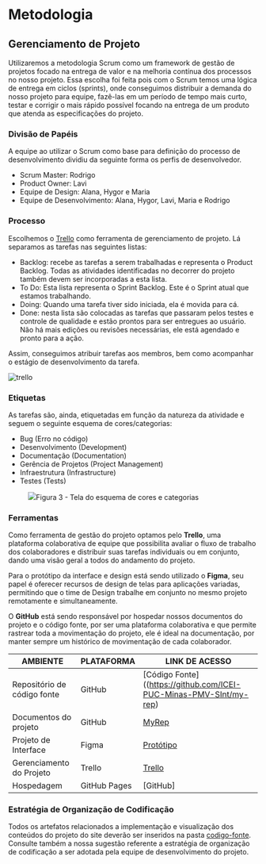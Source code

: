 
# Metodologia
## Gerenciamento de Projeto
Utilizaremos a metodologia Scrum como um framework de gestão de projetos focado na entrega de valor e na melhoria contínua dos processos no nosso projeto. Essa escolha foi feita pois com o Scrum temos uma lógica de entrega em ciclos (sprints), onde conseguimos distribuir a demanda do nosso projeto para equipe, fazê-las em um período de tempo mais curto, testar e corrigir o mais rápido possível focando na entrega de um produto que atenda as especificações do projeto.

### Divisão de Papéis

A equipe ao utilizar o Scrum como base para definição do processo de desenvolvimento dividiu da seguinte forma os perfis de desenvolvedor.

- Scrum Master: Rodrigo
- Product Owner: Lavi
- Equipe de Design: Alana, Hygor e Maria
- Equipe de Desenvolvimento: Alana, Hygor, Lavi, Maria e Rodrigo

### Processo

Escolhemos o [Trello](https://trello.com/b/8PYGXflu/projeto-puc-minas) como ferramenta de gerenciamento de projeto. Lá separamos as tarefas nas seguintes listas:

- Backlog: recebe as tarefas a serem trabalhadas e representa o Product Backlog. Todas as atividades identificadas no decorrer do projeto também devem ser incorporadas a esta lista. 
- To Do: Esta lista representa o Sprint Backlog. Este é o Sprint atual que estamos trabalhando. 
- Doing: Quando uma tarefa tiver sido iniciada, ela é movida para cá. 
- Done: nesta lista são colocadas as tarefas que passaram pelos testes e controle de qualidade e estão prontos para ser entregues ao usuário. Não há mais edições ou revisões necessárias, ele está agendado e pronto para a ação.

Assim, conseguimos atribuir tarefas aos membros, bem como acompanhar o estágio de desenvolvimento da tarefa.

![trello](https://i.ibb.co/stgwm86/trello2.png)

### Etiquetas
<p>As tarefas são, ainda, etiquetadas em função da natureza da atividade e seguem o seguinte esquema de cores/categorias:</p>

<ul>
  <li>Bug (Erro no código)</li>
  <li>Desenvolvimento (Development)</li>
  <li>Documentação (Documentation)</li>
  <li>Gerência de Projetos (Project Management)</li>
  <li>Infraestrutura (Infrastructure)</li>
  <li>Testes (Tests)</li>
</ul>

<figure> 
  <img src="https://user-images.githubusercontent.com/100447878/164068979-9eed46e1-9b44-461e-ab88-c2388e6767a1.png"
    <figcaption>Figura 3 - Tela do esquema de cores e categorias</figcaption>
</figure> 
  
### Ferramentas

Como ferramenta de gestão do projeto optamos pelo <strong>Trello</strong>, uma plataforma colaborativa de equipe que possibilita avaliar o fluxo de trabalho dos colaboradores e distribuir suas tarefas individuais ou em conjunto, dando uma visão geral a todos do andamento do projeto. 

Para o protótipo da interface e design está sendo utilizado o <strong>Figma</strong>, seu papel é oferecer recursos de design de telas para aplicações variadas, permitindo que o time de Design trabalhe em conjunto no mesmo projeto remotamente e simultaneamente.

O <strong>GitHub</strong> está sendo responsável por hospedar nossos documentos do projeto e o código fonte, por ser uma plataforma colaborativa e que permite rastrear toda a movimentação do projeto, ele é ideal na documentação, por manter sempre um histórico de movimentação de cada colaborador.

| AMBIENTE                            | PLATAFORMA                         | LINK DE ACESSO                         |
|-------------------------------------|------------------------------------|----------------------------------------|
| Repositório de código fonte         | GitHub                             | [Código Fonte]((https://github.com/ICEI-PUC-Minas-PMV-SInt/my-rep)|
| Documentos do projeto               | GitHub                             | [MyRep](https://github.com/ICEI-PUC-Minas-PMV-SInt/pmv-sint-2024-1-e1-proj-web-t1-arep/tree/main/documents)|
| Projeto de Interface                | Figma                              | [Protótipo](https://www.figma.com/file/l1ri63c70EwTQEeEjLjNIR/myrep-(wireframes)?type=design&node-id=0%3A1&mode=design&t=u6DxNgdHf3vuCNiJ-1) |
| Gerenciamento do Projeto            | Trello                             | [Trello](https://trello.com/b/8PYGXflu/projeto-puc-minas)|
| Hospedagem                          | GitHub Pages                       | [GitHub]|


### Estratégia de Organização de Codificação 

Todos os artefatos relacionados a implementação e visualização dos conteúdos do projeto do site deverão ser inseridos na pasta [codigo-fonte](http://https://github.com/ICEI-PUC-Minas-PMV-ADS/WebApplicationProject-Template-v2/tree/main/codigo-fonte). Consulte também a nossa sugestão referente a estratégia de organização de codificação a ser adotada pela equipe de desenvolvimento do projeto.
